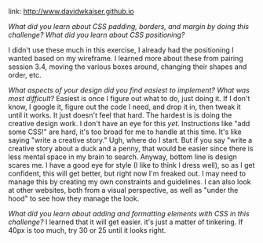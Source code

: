 link: http://www.davidwkaiser.github.io


*What did you learn about CSS padding, borders, and margin by doing this challenge?*
*What did you learn about CSS positioning?*

I didn't use these much in this exercise, I already had the positioning I wanted based on my wireframe. I learned more about these from pairing session 3.4, moving the various boxes around, changing their shapes and order, etc.

*What aspects of your design did you find easiest to implement? What was most difficult?*
Easiest is once I figure out what to do, just doing it. If I don't know, I google it, figure out the code I need, and drop it in, then tweak it until it works. It just doesn't feel that hard. The hardest is is doing the creative design work. I don't have an eye for this *yet*. Instructions like "add some CSS!" are hard, it's too broad for me to handle at this time. It's like saying "write a creative story." Ugh, where do I start. But if you say "write a creative story about a duck and a penny, that would be easier since there is less mental space in my brain to search. Anyway, bottom line is design scares me. I have a good eye for style (I like to think I dress well), so as I get confident, this will get better, but right now I'm freaked out. I may need to manage this by creating my own constraints and guidelines. I can also look at other websites, both from a visual perspective, as well as "under the hood" to see how they manage the look.

*What did you learn about adding and formatting elements with CSS in this challenge?*
I learned that it will get easier. it's just a matter of tinkering. If 40px is too much, try 30 or 25 until it looks right.

